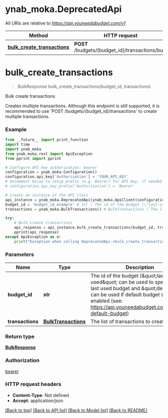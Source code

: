 # ynab_moka.DeprecatedApi

All URIs are relative to *https://api.youneedabudget.com/v1*

Method | HTTP request | Description
------------- | ------------- | -------------
[**bulk_create_transactions**](DeprecatedApi.md#bulk_create_transactions) | **POST** /budgets/{budget_id}/transactions/bulk | Bulk create transactions


# **bulk_create_transactions**
> BulkResponse bulk_create_transactions(budget_id, transactions)

Bulk create transactions

Creates multiple transactions.  Although this endpoint is still supported, it is recommended to use 'POST /budgets/{budget_id}/transactions' to create multiple transactions.

### Example
```python
from __future__ import print_function
import time
import ynab_moka
from ynab_moka.rest import ApiException
from pprint import pprint

# Configure API key authorization: bearer
configuration = ynab_moka.Configuration()
configuration.api_key['Authorization'] = 'YOUR_API_KEY'
# Uncomment below to setup prefix (e.g. Bearer) for API key, if needed
# configuration.api_key_prefix['Authorization'] = 'Bearer'

# create an instance of the API class
api_instance = ynab_moka.DeprecatedApi(ynab_moka.ApiClient(configuration))
budget_id = 'budget_id_example' # str | The id of the budget (\"last-used\" can be used to specify the last used budget and \"default\" can be used if default budget selection is enabled (see: https://api.youneedabudget.com/#oauth-default-budget)
transactions = ynab_moka.BulkTransactions() # BulkTransactions | The list of transactions to create

try:
    # Bulk create transactions
    api_response = api_instance.bulk_create_transactions(budget_id, transactions)
    pprint(api_response)
except ApiException as e:
    print("Exception when calling DeprecatedApi->bulk_create_transactions: %s\n" % e)
```

### Parameters

Name | Type | Description  | Notes
------------- | ------------- | ------------- | -------------
 **budget_id** | **str**| The id of the budget (\&quot;last-used\&quot; can be used to specify the last used budget and \&quot;default\&quot; can be used if default budget selection is enabled (see: https://api.youneedabudget.com/#oauth-default-budget) | 
 **transactions** | [**BulkTransactions**](BulkTransactions.md)| The list of transactions to create | 

### Return type

[**BulkResponse**](BulkResponse.md)

### Authorization

[bearer](../README.md#bearer)

### HTTP request headers

 - **Content-Type**: Not defined
 - **Accept**: application/json

[[Back to top]](#) [[Back to API list]](../README.md#documentation-for-api-endpoints) [[Back to Model list]](../README.md#documentation-for-models) [[Back to README]](../README.md)

